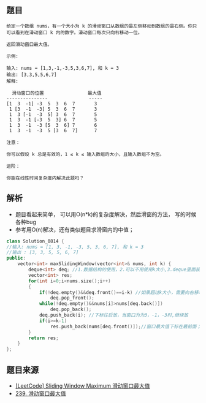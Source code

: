 
## 题目

```
给定一个数组 nums，有一个大小为 k 的滑动窗口从数组的最左侧移动到数组的最右侧。你只可以看到在滑动窗口 k 内的数字。滑动窗口每次只向右移动一位。

返回滑动窗口最大值。

示例:

输入: nums = [1,3,-1,-3,5,3,6,7], 和 k = 3
输出: [3,3,5,5,6,7] 
解释: 

  滑动窗口的位置                最大值
---------------               -----
[1  3  -1] -3  5  3  6  7       3
 1 [3  -1  -3] 5  3  6  7       3
 1  3 [-1  -3  5] 3  6  7       5
 1  3  -1 [-3  5  3] 6  7       5
 1  3  -1  -3 [5  3  6] 7       6
 1  3  -1  -3  5 [3  6  7]      7

注意：

你可以假设 k 总是有效的，1 ≤ k ≤ 输入数组的大小，且输入数组不为空。

进阶：

你能在线性时间复杂度内解决此题吗？

```

## 解析

- 题目看起来简单， 可以用O(n*k)的复杂度解决，然后滑窗的方法， 写的时候各种bug
- 参考用O(n)解决，还有类似题目求滑窗内的中值；
```C++
class Solution_0814 {
//输入: nums = [1, 3, -1, -3, 5, 3, 6, 7], 和 k = 3
//输出 : [3, 3, 5, 5, 6, 7]
public:
    vector<int> maxSlidingWindow(vector<int>& nums, int k) {
        deque<int> deq; //1.数据结构的使用，2.可以不用使用k大小,3.deque里面装的是下标
		vector<int> res;
		for(int i=0;i<nums.size();i++)
		{
			if(!deq.empty()&&deq.front()==i-k) //如果超过k大小，需要向右移动
				deq.pop_front();
			while(!deq.empty()&&nums[i]>nums[deq.back()])
				deq.pop_back();
			deq.push_back(i); //下标往后放，当窗口为为3，-1，-3时,继续放
			if(i>=k-1)
				res.push_back(nums[deq.front()]);//窗口最大值下标在最前面；
		}
		return res;
    }
};
```

## 题目来源

- [[LeetCode] Sliding Window Maximum 滑动窗口最大值 ](http://www.cnblogs.com/grandyang/p/4656517.html)
- [239. 滑动窗口最大值](https://leetcode-cn.com/problems/sliding-window-maximum/description/)
